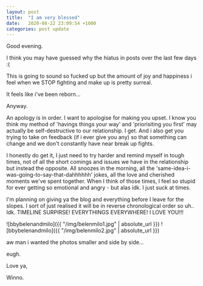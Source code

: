 ```yaml
---
layout: post
title:  "I am very blessed"
date:   2020-08-22 23:09:54 +1000
categories: post update
---
```

Good evening.

I think you may have guessed why the hiatus in posts over the last few days :(

This is going to sound so fucked up but the amount of joy and happiness i feel when we STOP fighting and make up is pretty surreal.

It feels like i've been reborn...

Anyway.

An apology is in order. I want to apologise for making you upset. I know you think my method of 'havings things your way' and 'priorisiting you first' may actually be self-destructive to our relationship. I get. And i also get you trying to take on feedback (if i ever give you any) so that something can change and we don't constantly have near break up fights. 

I honestly do get it, I just need to try harder and remind myself in tough times, not of all the short comings and issues we have in the relationship but instead the opposite. All snoozes in the morning, all the 'same-idea-i-was-going-to-say-that-dahhhhhh' jokes, all the love and cherished moments we've spent together. When I think of those times, I feel so stupid for ever getting so emotional and angry - but alas idk. I just suck at times.

I'm planning on giving ya the blog and everything before I leave for the slopes. I sort of just realised it will be in reverse chronological order so uh.. Idk. TIMELINE SURPIRSE! EVERYTHINGS EVERYWHERE! I LOVE YOU!!!

![bbybelenandmilo]({{ "/img/belenmilo1.jpg" | absolute_url }}) ![bbybelenandmilo]({{ "/img/belenmilo2.jpg" | absolute_url }}) 

aw man i wanted the photos smaller and side by side...

eugh.

Love ya,

Winno.

